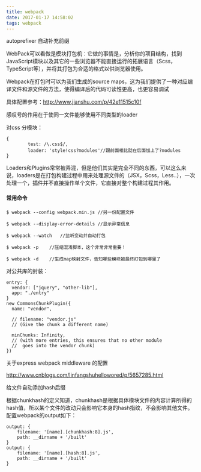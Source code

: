 ```yaml
---
title: webpack
date: 2017-01-17 14:58:02
tags: webpack  
---
```

autoprefixer 自动补充前缀


WebPack可以看做是模块打包机：它做的事情是，分析你的项目结构，找到JavaScript模块以及其它的一些浏览器不能直接运行的拓展语言（Scss，TypeScript等），并将其打包为合适的格式以供浏览器使用。

Webpack在打包时可以为我们生成的source maps，这为我们提供了一种对应编译文件和源文件的方法，使得编译后的代码可读性更高，也更容易调试

具体配置参考：http://www.jianshu.com/p/42e11515c10f

感叹号的作用在于使同一文件能够使用不同类型的loader

对css 分模块：

```
{
        test: /\.css$/,
        loader: 'style!css?modules'//跟前面相比就在后面加上了?modules
}
```

Loaders和Plugins常常被弄混，但是他们其实是完全不同的东西，可以这么来说，loaders是在打包构建过程中用来处理源文件的（JSX，Scss，Less..），一次处理一个，插件并不直接操作单个文件，它直接对整个构建过程其作用。

####  常用命令


```
$ webpack --config webpack.min.js //另一份配置文件

$ webpack --display-error-details //显示异常信息

$ webpack --watch   //监听变动并自动打包
 
$ webpack -p    //压缩混淆脚本，这个非常非常重要！
 
$ webpack -d    //生成map映射文件，告知哪些模块被最终打包到哪里了
```

对公共库的封装：

```
entry: {
  vendor: ["jquery", "other-lib"],
  app: "./entry"
}
new CommonsChunkPlugin({
  name: "vendor",

  // filename: "vendor.js"
  // (Give the chunk a different name)

  minChunks: Infinity,
  // (with more entries, this ensures that no other module
  //  goes into the vendor chunk)
})
```

关于express webpack middleware 的配置

http://www.cnblogs.com/linfangshuhellowored/p/5657285.html

给文件自动添加hash后缀

根据chunkhash的定义知道，chunkhash是根据具体模块文件的内容计算所得的hash值，所以某个文件的改动只会影响它本身的hash指纹，不会影响其他文件。配置webpack的output如下：
```
output: {
    filename: '[name].[chunkhash:8].js',
    path: __dirname + '/built'
}
output: {
    filename: '[name].[hash:8].js',
    path: __dirname + '/built'
}
```